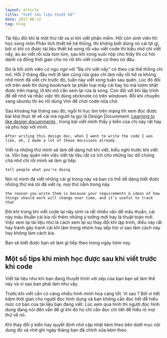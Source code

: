 ```yaml
---
layout: article 
title: "Viết tài liệu thiết kế"
date: 2017-06-12
tag: blog
---
```

Tài liệu đôi khi là một thứ rất xa xỉ khi viết phần mềm. Hồi còn sinh viên thì học xong môn Phân tích thiết kế hệ thống, thì không
biết dùng nó cái lợi gì, bởi vì khi có được tài liệu thiết kế  xong rồi vào viết code thì kiểu nhớ chi viết nấy, ào ào viết rồi sửa tùm 
lùm, sau khi xong xuôi nộp cho thầy thì cứ hỏi dành cả đống thời gian cho nó rồi khi viết code có theo nó đâu.

Đó là hồi sinh viên cứ ngu ngơ với "Bạ chi viết nấy" có theo cái thể thống chi mô. Hồi 2 tháng đầu mới đi làm cũng rứa giao chi làm nấy 
rồi hớ ra không nhớ mình đã viết chi trước đó, tuần này viết xong tuần sau quên. Lúc đó đối với trên web thì dùng bookmark lại phân loại
mấy cái hay ho mà lượm nhặt được trên mạng, lỡ khi mô cần xem lại rứa là xong. Còn đối với khi lập trình để dễ nhớ và nhắc việc thì
dùng sticknote có trên windown. Rồi khi chuyển sang ubuntu thì èo rồi dùng Vim để chơi code nữa chờ.

Sau khoảng hai tháng sau đó, ngồi hì hục tìm trên mạng thì xem đọc được bài khá thực tế về cái mà người ta gọi là Design Documment.
[Learning to like design documments](https://jvns.ca/blog/2016/06/03/learning-to-like-design-documents/) , trong bài viết mình thấy
ý kiến của chị này rất hay và phù hợp với mình.


```
After writing this design doc, when I went to write the code I was like, oh, I made a lot of these decisions already.
```
Viết ra những thứ mình sẽ làm dễ dàng hơi khi viết, kiểu nghĩ trước khi viết ra. Vốn hay quên nên việc viết tài liệu rất có ích
cho những lúc dỡ chứng chả nhớ chi rồi mình sẽ làm gì tiếp.


```
tell people what you’re doing
```
Nói rõ mình đã viết những cái gì trong này và bạn có thể dễ dàng biết được những thứ mà tôi đã viết ra, mọi thứ nằm trong này.



```
the reason you write them is because your requirements & ideas of how things should work will change over time, and it’s useful to track that
```
Đôi khi trong khi viết code lại nãy sinh ra rất nhiều vấn đề mâu thuẫn, cái này mâu thuẫn cái kia rồi thêm những ý tưởng mới hay 
là thuật toán mới. Việc xem lại tài liệu như là cách xem lại sự thay đổi khi lập trình, điều này rất hay tránh gây tranh cãi khi 
làm trong nhóm hay sếp hỏi vì sao làm cách này hay không làm cách kia.



Bạn sẽ biết được bạn sẽ làm gì tiếp theo trong ngày hôm nay. 

## **Một số tips khi mình học được sau khi viết trước khi code**

Viết tài liệu như khi bạn đang thuyết trình với sếp của bạn bạn sẽ làm thế này và vì sao bạn phải làm như vậy.

Trước khi viết cần có càng nhiều hình minh hoạ càng tốt. Vì sao ? Bởi vì tiết kiệm thời gian cho người đọc hình dung và bạn không cần đọc hết 
để hiểu mức cơ bản của tài liệu bạn đang viết. Lúc xem qua hình thì người đọc hình dung đang nói đến vấn đề gì khi đó họ chỉ cần đọc 
chi tiết để hiểu rõ mọi thứ về nó.

Khi thay đổi ý kiến hay quyết định nhớ cập nhật kèm theo bên dưới mục nội dung đó và nhớ ghi ngày tháng bạn đã chỉnh sửa kèm theo.
